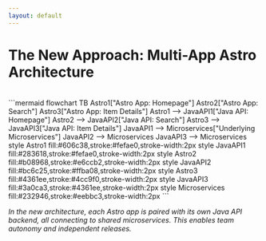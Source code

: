 ```yaml
---
layout: default
---
```


# The New Approach: Multi-App Astro Architecture

<br>
```mermaid
flowchart TB
    Astro1["Astro App: Homepage"]
    Astro2["Astro App: Search"]
    Astro3["Astro App: Item Details"]
    Astro1 --> JavaAPI1["Java API: Homepage"]
    Astro2 --> JavaAPI2["Java API: Search"]
    Astro3 --> JavaAPI3["Java API: Item Details"]
    JavaAPI1 --> Microservices["Underlying Microservices"]
    JavaAPI2 --> Microservices
    JavaAPI3 --> Microservices
    style Astro1 fill:#606c38,stroke:#fefae0,stroke-width:2px
    style JavaAPI1 fill:#283618,stroke:#fefae0,stroke-width:2px
    style Astro2 fill:#b08968,stroke:#e6ccb2,stroke-width:2px
    style JavaAPI2 fill:#bc6c25,stroke:#ffba08,stroke-width:2px
    style Astro3 fill:#4361ee,stroke:#4cc9f0,stroke-width:2px
    style JavaAPI3 fill:#3a0ca3,stroke:#4361ee,stroke-width:2px
    style Microservices fill:#232946,stroke:#eebbc3,stroke-width:2px
```

*In the new architecture, each Astro app is paired with its own Java API backend, all connecting to shared microservices. This enables team autonomy and independent releases.* 

<!-- The WHY: We already know the pitfalls of both sides:

Having 50 applications to take care of or

Having a big one that is hard to maintain.

We are looking for a balance. -->